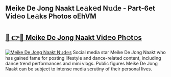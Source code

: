 ## Meike De Jong Naakt Le𝚊k𝚎d N𝚞𝚍e - Part-6et Vid𝚎o Le𝚊ks Photos oEhVM

# <h2><a href="http://fb6wxq.evod.top/?m=Meike+De+Jong+Naakt">🔗 👉🔴 Meike De Jong Naakt Vid𝚎o Ph𝚘t𝚘s</a></h2>

[![Meike De Jong Naakt N𝚞d𝚎s](https://i.imgur.com/8V9OHl7.gif)](http://fb6wxq.evod.top/?m=Meike+De+Jong+Naakt)
Social media star Meike De Jong Naakt who has gained fame for posting lifestyle and dance-related content, including dance trend performances and mini vlogs. Public figures Meike De Jong Naakt can be subject to intense media scrutiny of their personal lives. 
